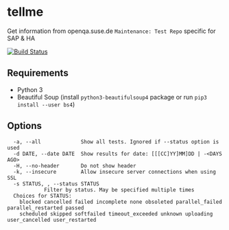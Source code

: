 # tellme

Get information from openqa.suse.de `Maintenance: Test Repo` specific for SAP & HA

[![Build Status](https://travis-ci.org/ricardobranco777/tellme.svg?branch=master)](https://travis-ci.org/ricardobranco777/tellme)

## Requirements

- Python 3
- Beautiful Soup (install `python3-beautifulsoup4` package or run `pip3 install --user bs4`)

## Options

```
  -a, --all             Show all tests. Ignored if --status option is used
  -d DATE, --date DATE  Show results for date: [[[CC]YY]MM]DD | -<DAYS AGO>
  -H, --no-header       Do not show header
  -k, --insecure        Allow insecure server connections when using SSL
  -s STATUS, , --status STATUS
			Filter by status. May be specified multiple times
  Choices for STATUS:
	blocked cancelled failed incomplete none obsoleted parallel_failed parallel_restarted passed
	scheduled skipped softfailed timeout_exceeded unknown uploading user_cancelled user_restarted
```
